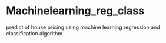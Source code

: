# Machinelearning_reg_class
predict of house pricing using machine learning regression and classification algorithm 
